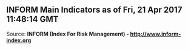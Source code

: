 ## INFORM Main Indicators as of Fri, 21 Apr 2017 11:48:14 GMT

Source: **INFORM (Index For Risk Management) - http://www.inform-index.org**